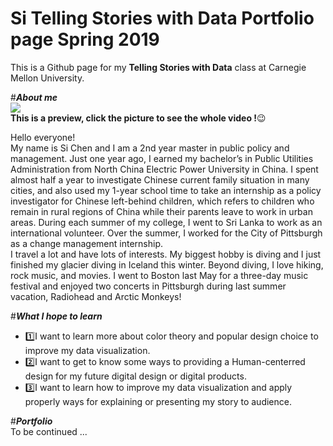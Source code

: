 # Si Telling Stories with Data Portfolio page Spring 2019
This is a Github page for my **Telling Stories with Data** class at Carnegie Mellon University.

#***About me***  
[![](http://img.youtube.com/vi/VTlm0gLlGS0/0.jpg)](http://www.youtube.com/watch?v=VTlm0gLlGS0 "My Glacier Diving")  
**This is a preview, click the picture to see the whole video !**:wink:  

Hello everyone!  
My name is Si Chen and I am a 2nd year master in public policy and management. Just one year ago, I earned my bachelor’s in Public Utilities Administration from North China Electric Power University in China. I spent almost half a year to investigate Chinese current family situation in many cities, and also used my 1-year school time to take an internship as a policy investigator for Chinese left-behind children, which refers to children who remain in rural regions of China while their parents leave to work in urban areas. During each summer of my college, I went to Sri Lanka to work as an international volunteer. Over the summer, I worked for the City of Pittsburgh as a change management internship.  
I travel a lot and have lots of interests. My biggest hobby is diving and I just finished my glacier diving in Iceland this winter. Beyond diving, I love hiking, rock music, and movies. I went to Boston last May for a three-day music festival and enjoyed two concerts in Pittsburgh during last summer vacation, Radiohead and Arctic Monkeys! 

#***What I hope to learn***
  * :one:I want to learn more about color theory and popular design choice to improve my data visualization.
  * :two:I want to get to know some ways to providing a Human-centerred design for my future digital design or digital products.
  * :three:I want to learn how to improve my data visualization and apply properly ways for explaining or presenting my story to audience.

#***Portfolio***  
To be continued ...

